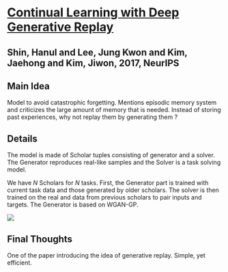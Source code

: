 [Continual Learning with Deep Generative Replay](http://papers.nips.cc/paper/6892-continual-learning-with-deep-generative-replay.pdf)
======================================================================================================================================

Shin, Hanul and Lee, Jung Kwon and Kim, Jaehong and Kim, Jiwon, 2017, NeurIPS
------------

Main Idea
---------

Model to avoid catastrophic forgetting.  Mentions episodic memory system and criticizes the large amount of memory that is needed.  Instead of  storing past experiences, why not replay them by generating them ?

Details
------

The model is made of Scholar tuples consisting of generator and a solver. The Generator reproduces real-like samples and the Solver is a task solving model.

We have $N$ Scholars for $N$ tasks.  First, the Generator part is trained with current task data and those generated by older scholars. The solver is then trained on the real and data from previous scholars to pair inputs and targets. The Generator is based on WGAN-GP.

![ ](https://i.imgur.com/41R0AXd.png)

Final Thoughts
-------------

One of the paper introducing the idea of generative replay. Simple, yet efficient.
